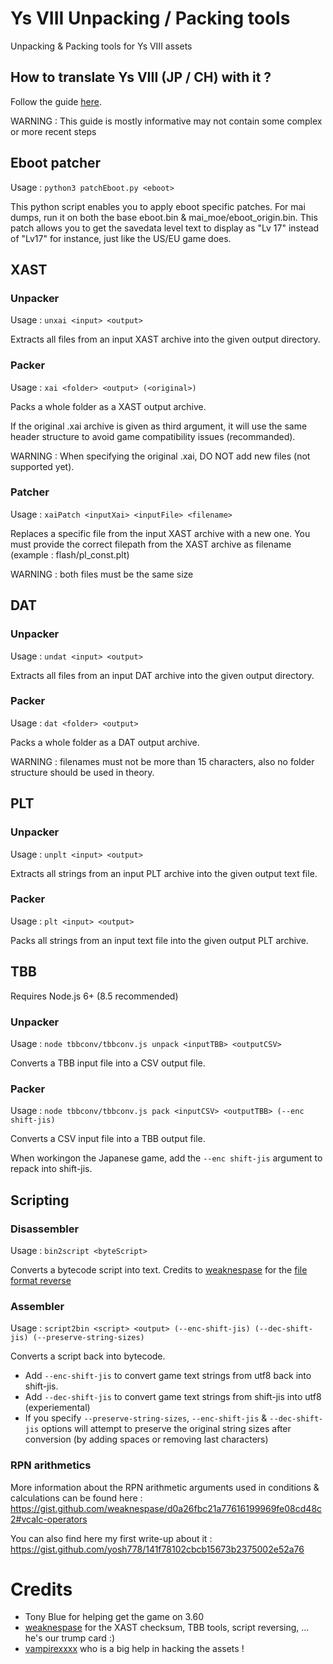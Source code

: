 # Ys VIII Unpacking / Packing tools

Unpacking & Packing tools for Ys VIII assets


## How to translate Ys VIII (JP / CH) with it ?

Follow the guide [here](https://github.com/yosh778/YsVIII-tools/blob/master/Translation.md).

WARNING : This guide is mostly informative may not contain some complex or more recent steps

## Eboot patcher

Usage : `python3 patchEboot.py <eboot>`

This python script enables you to apply eboot specific patches. For mai dumps, run it on both the base eboot.bin & mai_moe/eboot_origin.bin.
This patch allows you to get the savedata level text to display as "Lv 17" instead of "Lv17" for instance, just like the US/EU game does.


## XAST
### Unpacker

Usage : `unxai <input> <output>`

Extracts all files from an input XAST archive into the given output directory.


### Packer

Usage : `xai <folder> <output> (<original>)`

Packs a whole folder as a XAST output archive.

If the original .xai archive is given as third argument,
it will use the same header structure to avoid game compatibility issues (recommanded).

WARNING : When specifying the original .xai, DO NOT add new files (not supported yet).


### Patcher

Usage : `xaiPatch <inputXai> <inputFile> <filename>`

Replaces a specific file from the input XAST archive with a new one.
You must provide the correct filepath from the XAST archive as filename (example : flash/pl_const.plt)

WARNING : both files must be the same size


## DAT
### Unpacker

Usage : `undat <input> <output>`

Extracts all files from an input DAT archive into the given output directory.


### Packer

Usage : `dat <folder> <output>`

Packs a whole folder as a DAT output archive.

WARNING : filenames must not be more than 15 characters, also no folder structure should be used in theory.

## PLT
### Unpacker

Usage : `unplt <input> <output>`

Extracts all strings from an input PLT archive into the given output text file.

### Packer

Usage : `plt <input> <output>`

Packs all strings from an input text file into the given output PLT archive.

## TBB

Requires Node.js 6+ (8.5 recommended)

### Unpacker

Usage : `node tbbconv/tbbconv.js unpack <inputTBB> <outputCSV>`

Converts a TBB input file into a CSV output file.


### Packer

Usage : `node tbbconv/tbbconv.js pack <inputCSV> <outputTBB> (--enc shift-jis)`

Converts a CSV input file into a TBB output file.

When workingon the Japanese game, add the `--enc shift-jis` argument to repack into shift-jis.


## Scripting

### Disassembler

Usage : `bin2script <byteScript>`

Converts a bytecode script into text.
Credits to [weaknespase](https://github.com/weaknespase) for the [file format reverse](https://gist.github.com/weaknespase/d0a26fbc21a77616199969fe08cd48c2)


### Assembler

Usage : `script2bin <script> <output> (--enc-shift-jis) (--dec-shift-jis) (--preserve-string-sizes)`

Converts a script back into bytecode.

- Add `--enc-shift-jis` to convert game text strings from utf8 back into shift-jis.
- Add `--dec-shift-jis` to convert game text strings from shift-jis into utf8 (experiemental)
- If you specify `--preserve-string-sizes`, `--enc-shift-jis` & `--dec-shift-jis` options will attempt to preserve the original string sizes after conversion (by adding spaces or removing last characters)

### RPN arithmetics

More information about the RPN arithmetic arguments used in conditions & calculations can be found here : https://gist.github.com/weaknespase/d0a26fbc21a77616199969fe08cd48c2#vcalc-operators

You can also find here my first write-up about it : https://gist.github.com/yosh778/141f78102cbcb15673b2375002e52a76


# Credits

- Tony Blue for helping get the game on 3.60
- [weaknespase](https://github.com/weaknespase) for the XAST checksum, TBB tools, script reversing, ... he's our trump card :)
- [vampirexxxx](https://github.com/vampirexxxx) who is a big help in hacking the assets !

